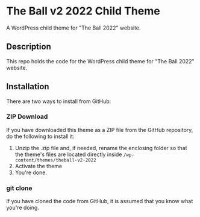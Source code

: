 # The Ball v2 2022 Child Theme

A WordPress child theme for "The Ball 2022" website.

## Description

This repo holds the code for the WordPress child theme for "The Ball 2022" website.

## Installation

There are two ways to install from GitHub:

### ZIP Download

If you have downloaded this theme as a ZIP file from the GitHub repository, do the following to install it:

1. Unzip the .zip file and, if needed, rename the enclosing folder so that the theme's files are located directly inside `/wp-content/themes/theball-v2-2022`
2. Activate the theme
3. You're done.

### git clone

If you have cloned the code from GitHub, it is assumed that you know what you're doing.
